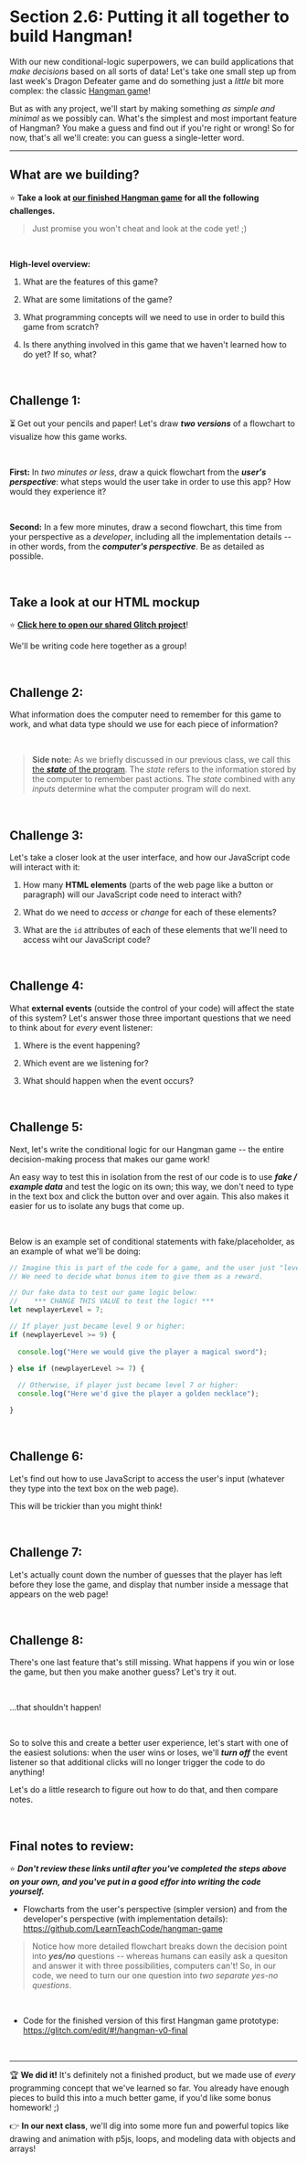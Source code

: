 # Section 2.6: Putting it all together to build Hangman!

With our new conditional-logic superpowers, we can build applications that *make decisions* based on all sorts of data! Let's take one small step up from last week's Dragon Defeater game and do something just a *little* bit more complex: the classic [Hangman game](https://en.wikipedia.org/wiki/Hangman_(game))!

But as with any project, we'll start by making something *as simple and minimal* as we possibly can. What's the simplest and most important feature of Hangman? You make a guess and find out if you're right or wrong! So for now, that's all we'll create: you can guess a single-letter word.

 <hr/>

## What are we building?

:star: **Take a look at [our finished Hangman game](https://hangman-v0-final.glitch.me) for all the following challenges.**

  > Just promise you won't cheat and look at the code yet! ;)

<br/>

**High-level overview:**

  1. What are the features of this game?
  
  2. What are some limitations of the game?
  
  3. What programming concepts will we need to use in order to build this game from scratch?
  
  4. Is there anything involved in this game that we haven't learned how to do yet? If so, what?

<br/>

## Challenge 1:

:hourglass_flowing_sand: Get out your pencils and paper! Let's draw ***two versions*** of a flowchart to visualize how this game works.

<br/>

**First:** In *two minutes or less*, draw a quick flowchart from the ***user's perspective***: what steps would the user take in order to use this app? How would they experience it?

<br/>

**Second:** In a few more minutes, draw a second flowchart, this time from your perspective as a *developer*, including all the implementation details -- in other words, from the ***computer's perspective***. Be as detailed as possible.

<br/>

## Take a look at our HTML mockup

:star: [**Click here to open our shared Glitch project**](https://glitch.com/edit/#!/join/c88e45bc-1c83-4791-afc8-aa37cfeca162)!

We'll be writing code here together as a group!

<br/>


## Challenge 2:

What information does the computer need to remember for this game to work, and what data type should we use for each piece of information?
 
 <br/>
 
  > **Side note:** As we briefly discussed in our previous class, we call this [the ***state*** of the program](https://en.wikipedia.org/wiki/State_(computer_science)). The *state* refers to the information stored by the computer to remember past actions. The *state* combined with any *inputs* determine what the computer program will do next.

<br/>

## Challenge 3:

Let's take a closer look at the user interface, and how our JavaScript code will interact with it:

  1. How many **HTML elements** (parts of the web page like a button or paragraph) will our JavaScript code need to interact with?
  
  2. What do we need to *access* or *change* for each of these elements?
  
  3. What are the `id` attributes of each of these elements that we'll need to access wiht our JavaScript code?


<br/>

## Challenge 4:

What **external events** (outside the control of your code) will affect the state of this system? Let's answer those three important questions that we need to think about for *every* event listener:

  1. Where is the event happening?

  2. Which event are we listening for?

  3. What should happen when the event occurs?


<br/>

## Challenge 5:

Next, let's write the conditional logic for our Hangman game -- the entire decision-making process that makes our game work!

An easy way to test this in isolation from the rest of our code is to use ***fake / example data*** and test the logic on its own; this way, we don't need to type in the text box and click the button over and over again. This also makes it easier for us to isolate any bugs that come up.

<br/>

Below is an example set of conditional statements with fake/placeholder, as an example of what we'll be doing:
 
```javascript
// Imagine this is part of the code for a game, and the user just "leveled up".
// We need to decide what bonus item to give them as a reward.

// Our fake data to test our game logic below:
//    *** CHANGE THIS VALUE to test the logic! ***
let newplayerLevel = 7;

// If player just became level 9 or higher:
if (newplayerLevel >= 9) {
  
  console.log("Here we would give the player a magical sword");

} else if (newplayerLevel >= 7) {
  
  // Otherwise, if player just became level 7 or higher:
  console.log("Here we'd give the player a golden necklace");

}
```

<br/>

## Challenge 6:

Let's find out how to use JavaScript to access the user's input (whatever they type into the text box on the web page). 

This will be trickier than you might think!

<br/>

## Challenge 7:

Let's actually count down the number of guesses that the player has left before they lose the game, and display that number inside a message that appears on the web page!

<br/>

## Challenge 8:

There's one last feature that's still missing. What happens if you win or lose the game, but then you make another guess? Let's try it out.

<br/>

...that shouldn't happen!

<br/>

So to solve this and create a better user experience, let's start with one of the easiest solutions: when the user wins or loses, we'll ***turn off*** the event listener so that additional clicks will no longer trigger the code to do anything!

Let's do a little research to figure out how to do that, and then compare notes.

<br/>

## Final notes to review:

:star: ***Don't review these links until after you've completed the steps above on your own, and you've put in a good effor into writing the code yourself.***

  - Flowcharts from the user's perspective (simpler version) and from the developer's perspective (with implementation details): https://github.com/LearnTeachCode/hangman-game
  
  > Notice how more detailed flowchart breaks down the decision point into ***yes/no*** questions -- whereas humans can easily ask a quesiton and answer it with three possibilities, computers can't! So, in our code, we need to turn our one question into *two separate yes-no questions*.

<br/>

  - Code for the finished version of this first Hangman game prototype: https://glitch.com/edit/#!/hangman-v0-final


<br/>
<hr/>

:trophy: **We did it!** It's definitely not a finished product, but we made use of *every* programming concept that we've learned so far. You already have enough pieces to build this into a much better game, if you'd like some bonus homework! ;)

:point_right: **In our next class**, we'll dig into some more fun and powerful topics like drawing and animation with p5js, loops, and modeling data with objects and arrays!
